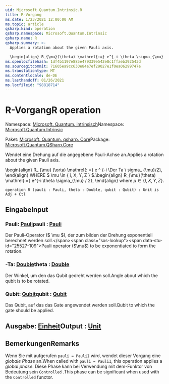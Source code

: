 ```yaml
---
uid: Microsoft.Quantum.Intrinsic.R
title: R-Vorgang
ms.date: 1/23/2021 12:00:00 AM
ms.topic: article
qsharp.kind: operation
qsharp.namespace: Microsoft.Quantum.Intrinsic
qsharp.name: R
qsharp.summary: >-
  Applies a rotation about the given Pauli axis.

  \begin{align} R_{\mu}(\theta) \mathrel{:=} e^{-i \theta \sigma_{\mu} / 2}, \end{align} where $\mu \in \{I, X, Y, Z\}$.
ms.openlocfilehash: 1df4b1197e885e479339e542e8c1ffaeb392543d
ms.sourcegitcommit: 71605ea9cc630e84e7ef29027e1f0ea06299747e
ms.translationtype: MT
ms.contentlocale: de-DE
ms.lasthandoff: 01/26/2021
ms.locfileid: "98818714"
---
```

# <a name="r-operation"></a><span data-ttu-id="25527-102">R-Vorgang</span><span class="sxs-lookup"><span data-stu-id="25527-102">R operation</span></span>

<span data-ttu-id="25527-103">Namespace: [Microsoft. Quantum. intrinsisch](xref:Microsoft.Quantum.Intrinsic)</span><span class="sxs-lookup"><span data-stu-id="25527-103">Namespace: [Microsoft.Quantum.Intrinsic](xref:Microsoft.Quantum.Intrinsic)</span></span>

<span data-ttu-id="25527-104">Paket: [Microsoft. Quantum. qsharp. Core](https://nuget.org/packages/Microsoft.Quantum.QSharp.Core)</span><span class="sxs-lookup"><span data-stu-id="25527-104">Package: [Microsoft.Quantum.QSharp.Core](https://nuget.org/packages/Microsoft.Quantum.QSharp.Core)</span></span>


<span data-ttu-id="25527-105">Wendet eine Drehung auf die angegebene Pauli-Achse an.</span><span class="sxs-lookup"><span data-stu-id="25527-105">Applies a rotation about the given Pauli axis.</span></span>

<span data-ttu-id="25527-106">\begin{align} R_ {\mu} (\orta) \mathrel{: =} e ^ {-i \Der Ta \ sigma_ {\mu}/2}, \end{align} WHERE $ \mu \in \{ i, X, Y, Z \} $.</span><span class="sxs-lookup"><span data-stu-id="25527-106">\begin{align} R_{\mu}(\theta) \mathrel{:=} e^{-i \theta \sigma_{\mu} / 2}, \end{align} where $\mu \in \{I, X, Y, Z\}$.</span></span>

```qsharp
operation R (pauli : Pauli, theta : Double, qubit : Qubit) : Unit is Adj + Ctl
```


## <a name="input"></a><span data-ttu-id="25527-107">Eingabe</span><span class="sxs-lookup"><span data-stu-id="25527-107">Input</span></span>

### <a name="pauli--pauli"></a><span data-ttu-id="25527-108">Pauli: [Pauli](xref:microsoft.quantum.lang-ref.pauli)</span><span class="sxs-lookup"><span data-stu-id="25527-108">pauli : [Pauli](xref:microsoft.quantum.lang-ref.pauli)</span></span>

<span data-ttu-id="25527-109">Der Pauli-Operator ($ \mu $), der zum bilden der Drehung exponentiell berechnet werden soll.</span><span class="sxs-lookup"><span data-stu-id="25527-109">Pauli operator ($\mu$) to be exponentiated to form the rotation.</span></span>


### <a name="theta--double"></a><span data-ttu-id="25527-110">-Ta: [Double](xref:microsoft.quantum.lang-ref.double)</span><span class="sxs-lookup"><span data-stu-id="25527-110">theta : [Double](xref:microsoft.quantum.lang-ref.double)</span></span>

<span data-ttu-id="25527-111">Der Winkel, um den das Qubit gedreht werden soll.</span><span class="sxs-lookup"><span data-stu-id="25527-111">Angle about which the qubit is to be rotated.</span></span>


### <a name="qubit--qubit"></a><span data-ttu-id="25527-112">Qubit: [Qubit](xref:microsoft.quantum.lang-ref.qubit)</span><span class="sxs-lookup"><span data-stu-id="25527-112">qubit : [Qubit](xref:microsoft.quantum.lang-ref.qubit)</span></span>

<span data-ttu-id="25527-113">Das Qubit, auf das das Gate angewendet werden soll.</span><span class="sxs-lookup"><span data-stu-id="25527-113">Qubit to which the gate should be applied.</span></span>



## <a name="output--unit"></a><span data-ttu-id="25527-114">Ausgabe: [Einheit](xref:microsoft.quantum.lang-ref.unit)</span><span class="sxs-lookup"><span data-stu-id="25527-114">Output : [Unit](xref:microsoft.quantum.lang-ref.unit)</span></span>



## <a name="remarks"></a><span data-ttu-id="25527-115">Bemerkungen</span><span class="sxs-lookup"><span data-stu-id="25527-115">Remarks</span></span>

<span data-ttu-id="25527-116">Wenn Sie mit aufgerufen `pauli = PauliI` wird, wendet dieser Vorgang eine *globale Phase* an.</span><span class="sxs-lookup"><span data-stu-id="25527-116">When called with `pauli = PauliI`, this operation applies a *global phase*.</span></span> <span data-ttu-id="25527-117">Diese Phase kann bei Verwendung mit dem-Funktor von Bedeutung sein `Controlled` .</span><span class="sxs-lookup"><span data-stu-id="25527-117">This phase can be significant when used with the `Controlled` functor.</span></span>